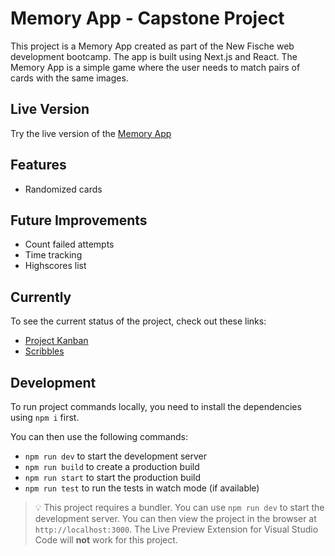 # Memory App - Capstone Project

This project is a Memory App created as part of the New Fische web development bootcamp. The app is built using Next.js and React. The Memory App is a simple game where the user needs to match pairs of cards with the same images.

## Live Version
Try the live version of the [Memory App](https://2023-03-01-capstone-neuefische-memory.vercel.app/)

## Features
- Randomized cards

## Future Improvements
- Count failed attempts
- Time tracking
- Highscores list

## Currently

To see the current status of the project, check out these links:

- [Project Kanban](https://github.com/users/augustinanders/projects/2)
- [Scribbles](https://excalidraw.com/#json=jcOylWGG3OxnkB8LJFxbP,etLjTmNPA3t0S8ukMoxBQw)

## Development

To run project commands locally, you need to install the dependencies using `npm i` first.

You can then use the following commands:

- `npm run dev` to start the development server
- `npm run build` to create a production build
- `npm run start` to start the production build
- `npm run test` to run the tests in watch mode (if available)

> 💡 This project requires a bundler. You can use `npm run dev` to start the development server. You can then view the project in the browser at `http://localhost:3000`. The Live Preview Extension for Visual Studio Code will **not** work for this project.
